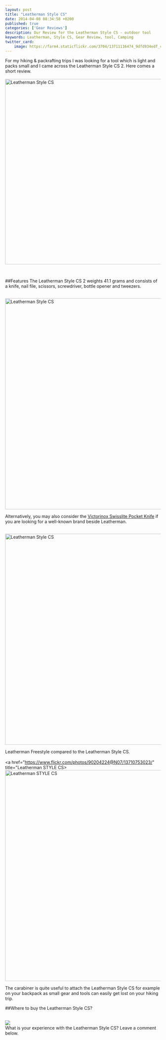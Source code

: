 ```yaml
---
layout: post
title: "Leatherman Style CS"
date: 2014-04-08 08:34:58 +0200
published: true
categories: ['Gear Reviews']
description: Our Review for the Leatherman Style CS - outdoor tool
keywords: Leatherman, Style CS, Gear Review, tool, Camping
twitter_card:
    image: https://farm4.staticflickr.com/3704/13711116474_9dfd934edf_c.jpg
---
```

For my hiking & packrafting trips I was looking for a tool which is light and packs small and I came across the Leatherman Style CS 2. Here comes a short review.<br><br>
<a href="https://www.flickr.com/photos/90204224@N07/13711116474/"><img src="https://farm4.staticflickr.com/3704/13711116474_6cde7a3b97_b.jpg" width="600" alt="Leatherman Style CS"></a>
<!--more--><br>

##Features
The Leatherman Style CS 2 weights 41.1 grams and consists of  a knife, nail file, scissors, screwdriver, bottle opener and tweezers.<br><br>

<a href="https://www.flickr.com/photos/90204224@N07/13711553064/"><img src="https://farm4.staticflickr.com/3803/13711553064_aba78d9405_b.jpg" width="1024" height="683" alt="Leatherman Style CS"></a><br>

Alternatively, you may also consider the <a href="http://hikeventures.com/my-three-favourite-hiking-items/" target="_blank">Victorinox Swisslite Pocket Knife</a> if you are looking for a well-known brand beside Leatherman.<br><br>

<a href="https://www.flickr.com/photos/90204224@N07/13711109764/"><img src="https://farm3.staticflickr.com/2838/13711109764_86af4edc31_b.jpg" width="1024" height="683" alt="Leatherman Style CS"></a><br>

Leatherman Freestyle compared to the Leatherman Style CS.<br><br>
<a href="https://www.flickr.com/photos/90204224@N07/13710753023/" title="Leatherman STYLE CS><img src="https://farm8.staticflickr.com/7315/13710753023_b6ec78c86d_b.jpg" width="1024" height="683" alt="Leatherman STYLE CS"></a><br>

The carabiner is quite useful to attach the Leatherman Style CS for example on your backpack as small gear and tools can easily get lost on your hiking trip.

##Where to buy the Leatherman Style CS?
<script type="text/javascript" src="http://www.avantlink.com/api.php?module=ProductSearch&affiliate_id=125311&website_id=150351&merchant_ids&search_results_sort_order=Retail+Price|asc&output=js&search_results_merchant_limit=1&search_advanced_syntax=1&search_results_options=noheader&search_results_count=1&search_results_layout=list&search_results_fields=|Merchant+Name|Product+Name|Retail+Price&search_term=Leatherman Style CS"></script>
<br>
<a rel="nofollow" href="http://www.amazon.com/gp/product/B0032XVNMQ/ref=as_li_tl?ie=UTF8&camp=1789&creative=9325&creativeASIN=B0032XVNMQ&linkCode=as2&tag=hikeve-20&linkId=E5HOSXRPEZCDE63B"><img border="0" src="http://ws-na.amazon-adsystem.com/widgets/q?_encoding=UTF8&ASIN=B0032XVNMQ&Format=_SL250_&ID=AsinImage&MarketPlace=US&ServiceVersion=20070822&WS=1&tag=hikeve-20" ></a><img src="http://ir-na.amazon-adsystem.com/e/ir?t=hikeve-20&l=as2&o=1&a=B0032XVNMQ" width="1" height="1" border="0" alt="" style="border:none !important; margin:0px !important;" />
<br>
What is your experience with the Leatherman Style CS? Leave a comment below.

